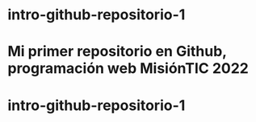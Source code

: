 # intro-github-repositorio-1
# Mi primer repositorio en Github, programación web MisiónTIC 2022
# intro-github-repositorio-1
